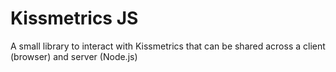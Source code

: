 # Kissmetrics JS

A small library to interact with Kissmetrics that can be shared across a client (browser) and server (Node.js)
